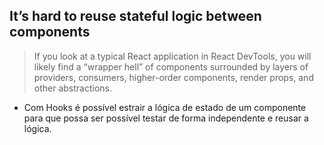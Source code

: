 ## It’s hard to reuse stateful logic between components

> If you look at a typical React application in React DevTools, you will likely find a “wrapper hell” of components surrounded by layers of providers, consumers, higher-order components, render props, and other abstractions.

- Com Hooks é possível estrair a lógica de estado de um componente para que possa ser possível testar de forma independente e reusar a lógica.